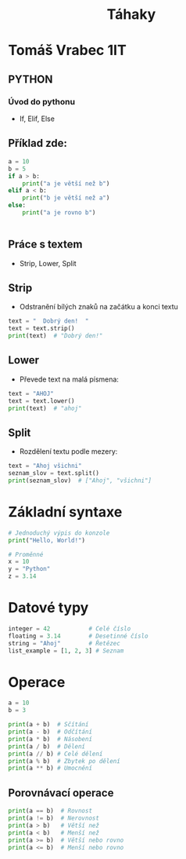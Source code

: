 # <h1 align="center"> **Táhaky** </h1>
# Tomáš Vrabec 1IT

## **PYTHON**
### **Úvod do pythonu**
- If, Elif, Else
## Příklad zde:
```python
a = 10
b = 5
if a > b:
    print("a je větší než b")
elif a < b:
    print("b je větší než a")
else:
    print("a je rovno b")
    
```
## **Práce s texte**m
- Strip, Lower, Split

## Strip
- Odstranění bílých znaků na začátku a konci textu
```python
text = "  Dobrý den!  "
text = text.strip()
print(text)  # "Dobrý den!"
```
## Lower
- Převede text na malá písmena:
```python
text = "AHOJ"
text = text.lower()
print(text)  # "ahoj"
```
## Split
- Rozdělení textu podle mezery:
```python
text = "Ahoj všichni"
seznam_slov = text.split()
print(seznam_slov)  # ["Ahoj", "všichni"]
```
# **Základní syntaxe**
```python
# Jednoduchý výpis do konzole
print("Hello, World!")

# Proměnné
x = 10
y = "Python"
z = 3.14
```
# **Datové typy**
```python
integer = 42           # Celé číslo
floating = 3.14        # Desetinné číslo
string = "Ahoj"        # Řetězec
list_example = [1, 2, 3] # Seznam
```
# **Operace**
```python
a = 10
b = 3

print(a + b)  # Sčítání
print(a - b)  # Odčítání
print(a * b)  # Násobení
print(a / b)  # Dělení
print(a // b) # Celé dělení
print(a % b)  # Zbytek po dělení
print(a ** b) # Umocnění
```
## **Porovnávací operace**
```python
print(a == b)  # Rovnost
print(a != b)  # Nerovnost
print(a > b)   # Větší než
print(a < b)   # Menší než
print(a >= b)  # Větší nebo rovno
print(a <= b)  # Menší nebo rovno
